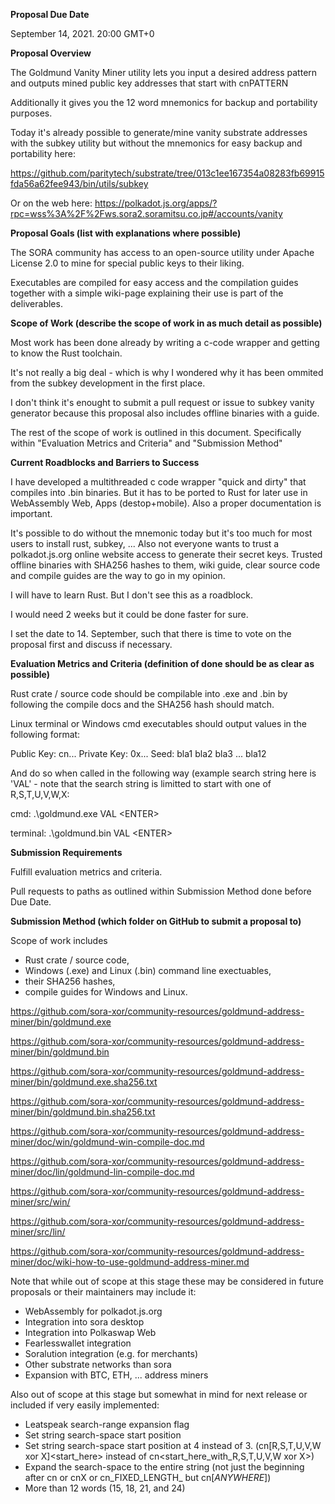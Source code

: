 **Proposal Due Date**

September 14, 2021. 20:00 GMT+0

**Proposal Overview**

The Goldmund Vanity Miner utility lets you input a desired address pattern and outputs mined public key addresses that start with cnPATTERN 

Additionally it gives you the 12 word mnemonics for backup and portability purposes.

Today it's already possible to generate/mine vanity substrate addresses with the subkey utility but without the mnemonics for easy backup and portability here: 

https://github.com/paritytech/substrate/tree/013c1ee167354a08283fb69915fda56a62fee943/bin/utils/subkey

Or on the web here: https://polkadot.js.org/apps/?rpc=wss%3A%2F%2Fws.sora2.soramitsu.co.jp#/accounts/vanity

**Proposal Goals (list with explanations where possible)**

The SORA community has access to an open-source utility under Apache License 2.0 to mine for special public keys to their liking.

Executables are compiled for easy access and the compilation guides together with a simple wiki-page explaining their use is part of the deliverables.

**Scope of Work (describe the scope of work in as much detail as possible)**

Most work has been done already by writing a c-code wrapper and getting to know the Rust toolchain.

It's not really a big deal - which is why I wondered why it has been ommited from the subkey development in the first place.

I don't think it's enought to submit a pull request or issue to subkey vanity generator because this proposal also includes offline binaries with a guide.

The rest of the scope of work is outlined in this document. Specifically within "Evaluation Metrics and Criteria" and "Submission Method"

**Current Roadblocks and Barriers to Success**

I have developed a multithreaded c code wrapper "quick and dirty" that compiles into .bin binaries.
But it has to be ported to Rust for later use in WebAssembly Web, Apps (destop+mobile).
Also a proper documentation is important.

It's possible to do without the mnemonic today but it's too much for most users to install rust, subkey, ... 
Also not everyone wants to trust a polkadot.js.org online website access to generate their secret keys. 
Trusted offline binaries with SHA256 hashes to them, wiki guide, clear source code and compile guides are the way to go in my opinion.

I will have to learn Rust. But I don't see this as a roadblock.

I would need 2 weeks but it could be done faster for sure. 

I set the date to 14. September, such that there is time to vote on the proposal first and discuss if necessary.

**Evaluation Metrics and Criteria (definition of done should be as clear as possible)**

Rust crate / source code should be compilable into .exe and .bin by following the compile docs and the SHA256 hash should match.

Linux terminal or Windows cmd executables should output values in the following format: 

Public Key:   cn...
Private Key:  0x...
Seed:         bla1 bla2 bla3 ... bla12

And do so when called in the following way (example search string here is 'VAL' - note that the search string is limitted to start with one of R,S,T,U,V,W,X:

cmd:
.\goldmund.exe VAL \<ENTER\>

terminal:
.\goldmund.bin VAL \<ENTER\>

**Submission Requirements**

Fulfill evaluation metrics and criteria.

Pull requests to paths as outlined within Submission Method done before Due Date.

**Submission Method (which folder on GitHub to submit a proposal to)**

Scope of work includes 
- Rust crate / source code,
- Windows (.exe) and Linux (.bin) command line exectuables, 
- their SHA256 hashes, 
- compile guides for Windows and Linux.

https://github.com/sora-xor/community-resources/goldmund-address-miner/bin/goldmund.exe

https://github.com/sora-xor/community-resources/goldmund-address-miner/bin/goldmund.bin

https://github.com/sora-xor/community-resources/goldmund-address-miner/bin/goldmund.exe.sha256.txt

https://github.com/sora-xor/community-resources/goldmund-address-miner/bin/goldmund.bin.sha256.txt

https://github.com/sora-xor/community-resources/goldmund-address-miner/doc/win/goldmund-win-compile-doc.md

https://github.com/sora-xor/community-resources/goldmund-address-miner/doc/lin/goldmund-lin-compile-doc.md

https://github.com/sora-xor/community-resources/goldmund-address-miner/src/win/

https://github.com/sora-xor/community-resources/goldmund-address-miner/src/lin/

https://github.com/sora-xor/community-resources/goldmund-address-miner/doc/wiki-how-to-use-goldmund-address-miner.md

Note that while out of scope at this stage these may be considered in future proposals or their maintainers may include it:
- WebAssembly for polkadot.js.org
- Integration into sora desktop
- Integration into Polkaswap Web
- Fearlesswallet integration
- Soralution integration (e.g. for merchants)
- Other substrate networks than sora
- Expansion with BTC, ETH, ... address miners

Also out of scope at this stage but somewhat in mind for next release or included if very easily implemented:

- Leatspeak search-range expansion flag
- Set string search-space start position
- Set string search-space start position at 4 instead of 3. (cn[R,S,T,U,V,W xor X]<start_here> instead of cn<start_here_with_R,S,T,U,V,W xor X>)
- Expand the search-space to the entire string (not just the beginning after cn<here> or cnX<here> or cn_FIXED_LENGTH_<here> but cn[_ANYWHERE_])
- More than 12 words (15, 18, 21, and 24)
